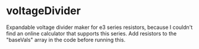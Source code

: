 # voltageDivider
Expandable voltage divider maker for e3 series resistors, because I couldn't find an online calculator that supports this series.
Add resistors to the "baseVals" array in the code before running this.
